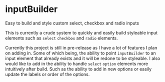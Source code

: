 # inputBuilder
Easy to build and style custom select, checkbox and radio inputs

This is currently a crude system to quickly and easily build styleable input elements such as `select` `checkbox` and `radio` elements.

Currently this project is still in pre-release as I have a lot of features I plan on adding in. Some of which being, the ability to point `inputBuilder` to an input element that already exists and it will be redone to be styleable. I also would like to add in the ability to handle `select` `option` elements more intuitively after build. Such as the ability to add in new options or easily update the labels or order of the options.
